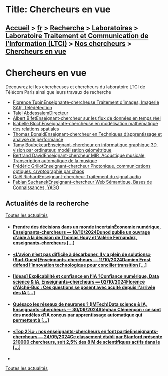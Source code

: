 # Title: Chercheurs en vue

## [Accueil](https://www.telecom-paris.fr "https://www.telecom-paris.fr") > [fr](https://www.telecom-paris.fr/fr "fr") > [Recherche](https://www.telecom-paris.fr/fr/recherche "Recherche") > [Laboratoires](https://www.telecom-paris.fr/fr/recherche/labos "Laboratoires") > [Laboratoire Traitement et Communication de l’Information (LTCI)](https://www.telecom-paris.fr/fr/recherche/labos/traitement-information-ltci "Laboratoire Traitement et Communication de l’Information \(LTCI\)") > [Nos chercheurs](https://www.telecom-paris.fr/fr/recherche/labos/traitement-information-ltci/nos-chercheurs "Nos chercheurs") > [Chercheurs en vue](https://www.telecom-paris.fr/fr/recherche/labos/traitement-information-ltci/nos-chercheurs/chercheurs-en-vue)

[](https://www.telecom-paris.fr/fr/accueil)

# Chercheurs en vue

Découvrez ici les chercheuses et chercheurs du laboratoire LTCI de Télécom
Paris ainsi que leurs travaux de recherche

  * [Florence TupinEnseignante-chercheuse Traitement d’images, Imagerie SAR, Télédétection](https://www.telecom-paris.fr/fr/recherche/labos/traitement-information-ltci/nos-chercheurs/chercheurs-en-vue/florence-tupin "portrait : Florence Tupin")
  * [Talel AbdessalemDirecteur ](https://www.telecom-paris.fr/fr/recherche/labos/traitement-information-ltci/gouvernance/talel-abdessalem "portrait : Talel Abdessalem")
  * [Albert BifetEnseignant-chercheur sur les flux de données en temps réel](https://www.telecom-paris.fr/fr/recherche/labos/traitement-information-ltci/nos-chercheurs/chercheurs-en-vue/albert-bifet "portrait : Albert Bifet")
  * [Isabelle BlochEnseignante-chercheuse en modélisation mathématique des relations spatiales](https://www.telecom-paris.fr/fr/recherche/labos/traitement-information-ltci/nos-chercheurs/chercheurs-en-vue/isabelle-bloch "portrait : Isabelle Bloch")
  * [Thomas BonaldEnseignant-chercheur en Techniques d’apprentissage et analyse de performance](https://www.telecom-paris.fr/fr/recherche/labos/traitement-information-ltci/nos-chercheurs/chercheurs-en-vue/thomas-bonald "portrait : Thomas Bonald")
  * [Tamy BoubekeurEnseignant-chercheur en informatique graphique 3D, vision par ordinateur, modélisation géométrique](https://www.telecom-paris.fr/fr/recherche/labos/traitement-information-ltci/nos-chercheurs/chercheurs-en-vue/tamy-boubekeur "portrait : Tamy Boubekeur")
  * [Bertrand DavidEnseignant-chercheur MIR, Acoustique musicale, Transcription automatique de la musique](https://www.telecom-paris.fr/fr/recherche/labos/traitement-information-ltci/nos-chercheurs/chercheurs-en-vue/bertrand-david "portrait : Bertrand David")
  * [Frédéric GrillotEnseignant-chercheur Photonique, communications optiques, cryptographie par chaos](https://www.telecom-paris.fr/fr/recherche/labos/traitement-information-ltci/nos-chercheurs/chercheurs-en-vue/frederic-grillot "portrait : Frédéric Grillot")
  * [Gaël RichardEnseignant-chercheur Traitement du signal audio](https://www.telecom-paris.fr/fr/recherche/labos/traitement-information-ltci/nos-chercheurs/chercheurs-en-vue/gael-richard "portrait : Gaël Richard")
  * [Fabian SuchanekEnseignant-chercheur Web Sémantique, Bases de Connaissances, YAGO](https://www.telecom-paris.fr/fr/recherche/labos/traitement-information-ltci/nos-chercheurs/chercheurs-en-vue/fabian-suchanek "portrait : Fabian Suchanek")

## Actualités de la recherche

[Toutes les actualités](https://www.telecom-paris.fr/news/newsroom "Toutes les
actualités")

  * #### [Prendre des décisions dans un monde incertainÉconomie numérique, Enseignants-chercheurs — 18/10/2024Dunod publie un ouvrage d'aide à la décision de Thomas Houy et Valérie Fernandez, enseignants-chercheurs [...]](https://www.telecom-paris.fr/decisions-incertain-livre-fernandez-houy-dunod "Prendre des décisions dans un monde incertain")
  * #### [«L’avion n’est pas difficile à décarboner. Il y a plein de solutions» (Sud-Ouest)Enseignants-chercheurs — 11/10/2024Damien Ernst défend l’innovation technologique pour concilier transition [...]](https://www.telecom-paris.fr/aeronautique-decarbonee-solutions-sud-ouest "«L’avion n’est pas difficile à décarboner. Il y a plein de solutions» \(Sud-Ouest\)")
  * #### [[Ideas] Explicabilité et confiance en l’IA ?Confiance numérique, Data science & IA, Enseignants-chercheurs — 02/10/2024Florence d'Alché-Buc : Ces questions se posent avec acuité depuis l'arrivée des IA [...]](https://www.telecom-paris.fr/fr/ideas/explicabilite-confiance-intelligence-artificielle "\[Ideas\] Explicabilité et confiance en l’IA ?")
  * #### [Quèsaco les réseaux de neurones ? (IMTech)Data science & IA, Enseignants-chercheurs — 30/09/2024Stéphan Clémençon : ce sont des modèles d’IA conçus par apprentissage automatique qui permettent à [...]](https://www.telecom-paris.fr/reseaux-neurones-imtech "Quèsaco les réseaux de neurones ? \(IMTech\)")
  * #### [«Top 2%» : nos enseignants-chercheurs en font partieEnseignants-chercheurs — 24/09/2024Ce classement établi par Stanford présente 210000 chercheurs, soit 2,5% des 8 M de scientifiques actifs dans le [...]](https://www.telecom-paris.fr/top-2p100-nos-enseignants-chercheurs "«Top 2%» : nos enseignants-chercheurs en font partie")
  * 

[Toutes les actualités](https://www.telecom-paris.fr/news/newsroom "Toutes les
actualités")

